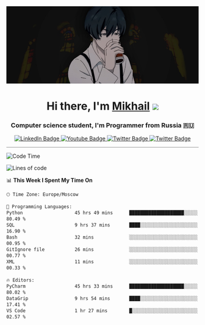 <div>
  <div align="center">
    <img src="img/banner.jpg"/>
    <h1 align="center">Hi there, I'm <a href="https://github.com/Angeloffy" target="_blank">Mikhail</a> 
    <img src="https://github.com/blackcater/blackcater/raw/main/images/Hi.gif" height="32"/></h1>
  </div>

  <h3 align="center">Computer science student, I'm Programmer from Russia 🇷🇺</h3>
  <div id="badges" align="center">
    <a href="https://t.me/angeloffy">
      <img src="https://img.shields.io/badge/Telegram-2CA5E0?style=for-the-badge&logo=telegram&logoColor=white" alt="LinkedIn Badge"/>
    </a>
    <a href="https://www.youtube.com/channel/UCEL3-LeG0U1_2Ji9XXcPhkQ">
      <img src="https://img.shields.io/badge/YouTube-red?style=for-the-badge&logo=youtube&logoColor=white" alt="Youtube Badge"/>
    </a>
    <a href="mailto:angeloffy.work@gmail.com">
      <img src="https://img.shields.io/badge/Gmail-D14836?style=for-the-badge&logo=gmail&logoColor=white" alt="Twitter Badge"/>
    </a>
    <a href="https://discordapp.com/users/949624873649582121">
      <img src="https://img.shields.io/badge/Discord-7289DA?style=for-the-badge&logo=discord&logoColor=white" alt="Twitter Badge"/>
    </a>
</div>
 
 <hr style="height:1px; color:black; background-color:gray"> 
  
<!--START_SECTION:waka-->
![Code Time](http://img.shields.io/badge/Code%20Time-413%20hrs%2037%20mins-blue)

![Lines of code](https://img.shields.io/badge/From%20Hello%20World%20I%27ve%20Written-74.7%20thousand%20lines%20of%20code-blue)

📊 **This Week I Spent My Time On** 

```text
🕑︎ Time Zone: Europe/Moscow

💬 Programming Languages: 
Python                   45 hrs 49 mins      ████████████████████░░░░░   80.49 % 
SQL                      9 hrs 37 mins       ████░░░░░░░░░░░░░░░░░░░░░   16.90 % 
Bash                     32 mins             ░░░░░░░░░░░░░░░░░░░░░░░░░   00.95 % 
GitIgnore file           26 mins             ░░░░░░░░░░░░░░░░░░░░░░░░░   00.77 % 
XML                      11 mins             ░░░░░░░░░░░░░░░░░░░░░░░░░   00.33 % 

🔥 Editors: 
PyCharm                  45 hrs 33 mins      ████████████████████░░░░░   80.02 % 
DataGrip                 9 hrs 54 mins       ████░░░░░░░░░░░░░░░░░░░░░   17.41 % 
VS Code                  1 hr 27 mins        █░░░░░░░░░░░░░░░░░░░░░░░░   02.57 % 
```


<!--END_SECTION:waka-->
